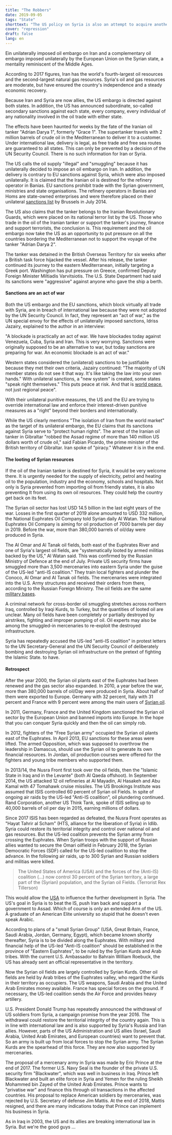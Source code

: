```yaml
---
title: "The Robbers"
date: 2019-09-05
tags: "State"
shorttext: "The US policy on Syria is also an attempt to acquire another country's mineral resources in violation of international law."
cover: "repression"
draft: false
lang: en
---
```


Ein unilaterally imposed oil embargo on Iran and a complementary oil embargo imposed unilaterally by the European Union on the Syrian state, a mentality reminiscent of the Middle Ages.

According to 2017 figures, Iran has the world's fourth-largest oil resources and the second-largest natural gas resources. Syria's oil and gas resources are moderate, but have ensured the country's independence and a steady economic recovery.

Because Iran and Syria are now allies, the US embargo is directed against both states. In addition, the US has announced subordinate, so-called secondary sanctions against each state, every company, every individual of any nationality involved in the oil trade with either state.

The effects have been haunted for weeks by the fate of the Iranian oil tanker "Adrian Darya 1", formerly "Grace 1". The supertanker travels with 2 million barrels of crude oil in the Mediterranean to deliver it to a customer. Under international law, delivery is legal, as free trade and free sea routes are guaranteed to all states. This can only be prevented by a decision of the UN Security Council. There is no such information for Iran or Syria.

The US calls the oil supply "illegal" and "smuggling" because it has unilaterally decided to impose an oil embargo on Iran. In addition, the delivery is contrary to EU sanctions against Syria, which were also imposed unilaterally. It is claimed that the Iranian oil is destined for the refinery operator in Banias. EU sanctions prohibit trade with the Syrian government, ministries and state organisations. The refinery operators in Banias and Homs are state-owned enterprises and were therefore placed on their unilateral [sanctions list](https://www.sanctionsmap.eu/#/main "The list of EU crimes") by Brussels in July 2014.

The US also claims that the tanker belongs to the Iranian Revolutionary Guards, which were placed on its national terror list by the US. Those who trade in the oil of the Iranian tanker or support the tanker's journey, finance and support terrorists, the conclusion is. This requirement and the oil embargo now take the US as an opportunity to put pressure on all the countries bordering the Mediterranean not to support the voyage of the tanker "Adrian Darya 2".

The tanker was detained in the British Overseas Territory for six weeks after a British task force hijacked the vessel. After his release, the tanker continued its journey to the eastern Mediterranean, initially targeting a Greek port. Washington has put pressure on Greece, confirmed Deputy Foreign Minister Miltiadis Varvitsiotis. The U.S. State Department had said its sanctions were "aggressive" against anyone who gave the ship a berth.

#### Sanctions are an act of war

Both the US embargo and the EU sanctions, which block virtually all trade with Syria, are in breach of international law because they were not adopted by the UN Security Council. In fact, they represent an "act of war," as the UN special envoy for the effects of unilaterally imposed sanctions, Idriss Jazairy, explained to the author in an interview:

"A blockade is practically an act of war. We have blockades today against Venezuela, Cuba, Syria and Iran. This is very worrying. Sanctions were originally supposed to be an alternative to war, but today sanctions are preparing for war. An economic blockade is an act of war."

Western states considered the (unilateral) sanctions to be justifiable because they met their own criteria, Jazairy continued: "The majority of UN member states do not see it that way. It's like taking the law into your own hands." With unilateral sanctions, a "new system" is created, some states "speak right themselves." This puts peace at risk. And that is [world peace](https://www.ohchr.org/EN/NewsEvents/Pages/DisplayNews.aspx?NewsID=24566&LangID=E "https://www.ohchr.org/EN/NewsEvents/Pages/DisplayNews.aspx?NewsID=24566&LangID=E"), not just regional peace".

With their unilateral punitive measures, the US and the EU are trying to override international law and enforce their interest-driven punitive measures as a "right" beyond their borders and internationally.

While the US clearly mentions "The isolation of Iran from the world market" as the target of its unilateral embargo, the EU claims that its sanctions against Syria serve to "protect human rights". The arrest of the Iranian oil tanker in Gibraltar "robbed the Assad regime of more than 140 million US dollars worth of crude oil," said Fabian Picardo, the prime minister of the British territory of Gibraltar. Iran spoke of "piracy." Whatever it is in the end. 

#### The looting of Syrian resources

If the oil of the Iranian tanker is destined for Syria, it would be very welcome there. It is urgently needed for the supply of electricity, petrol and heating oil to the population, industry and the economy, schools and hospitals. Not only is Syria prevented from importing oil from friendly states, it is also preventing It from using its own oil resources. They could help the country get back on its feet.

The Syrian oil sector has lost USD 14.5 billion in the last eight years of the war. Losses in the first quarter of 2019 alone amounted to USD 332 million, the National Euphrates Oil Company told Syrian daily Al Watan. The National Euphrates Oil Company is aiming for oil production of 7000 barrels per day in 2019. Before the war, more than 380,000 barrels of oil/day were produced in Syria.

The Al Omar and Al Tanak oil fields, both east of the Euphrates River and one of Syria's largest oil fields, are "systematically looted by armed militias backed by the US," Al Watan said. This was confirmed by the Russian Ministry of Defence at the end of July. Private US security firms have smuggled more than 3,500 mercenaries into eastern Syria under the guise of the US-led "anti-IS coalition." They train local fighters and plunder the Conoco, Al Omar and Al Tanak oil fields. The mercenaries were integrated into the U.S. Army structures and received their orders from there, according to the Russian Foreign Ministry. The oil fields are the same [military bases](https://tass.com/world/1070821 "US private military companies plunder Syrian oil facilities — Russia’s General Staff").

A criminal network for cross-border oil smuggling stretches across northern Iraq, controlled by Iraqi Kurds, to Turkey, but the quantities of looted oil are unclear. Many oil fields have been completely or partially destroyed by airstrikes, fighting and improper pumping of oil. Oil experts may also be among the smuggled-in mercenaries to re-exploit the destroyed infrastructure.

Syria has repeatedly accused the US-led "anti-IS coalition" in protest letters to the UN Secretary-General and the UN Security Council of deliberately bombing and destroying Syrian oil infrastructure on the pretext of fighting the Islamic State. to have.

#### Retrospect

After the year 2000, the Syrian oil plants east of the Euphrates had been renewed and the gas sector also expanded. In 2010, a year before the war, more than 380,000 barrels of oil/Day were produced in Syria. About half of them were exported to Europe. Germany with 32 percent, Italy with 31 percent and France with 9 percent were among the main users of [Syrian oil](https://www.statista.com/statistics/275570/oil-exports-from-syria-by-country/ "Percentage of Syria's oil exports in 2010, by country").

In 2011, Germany, France and the United Kingdom sanctioned the Syrian oil sector by the European Union and banned imports into Europe. In the hope that you can conquer Syria quickly and then the oil can simply rob. 

In 2012, fighters of the "Free Syrian army" occupied the Syrian oil plants east of the Euphrates. In April 2013, EU sanctions for these areas were lifted. The armed Opposition, which was supposed to overthrow the leadership in Damascus, should use the Syrian oil to generate its own financial resources. In Jordan, oil production courses were offered for the fighters and young tribe members who supported them.

In 2013/14, the Nusra Front first took over the oil fields, then the "Islamic State in Iraq and in the Levante" (both Al Qaeda offshoot). In September 2014, the US attacked 12 oil refineries at Al Mayadin, Al Hasakeh and Abu Kamal with 47 Tomahawk cruise missiles. The US Brookings Institute was assumed that ISIS controlled 60 percent of Syrian oil Fields. In spite of ongoing air raids by the US-led "Anti-IS coalition", oil plundering continued. Rand Corporation, another US Think Tank, spoke of ISIS selling up to 40,000 barrels of oil per day in 2015, earning millions of dollars.

Since 2017 ISIS has been regarded as defeated, the Nusra Front operates as "Hayat Tahrir al Scham" (HTS, alliance for the liberation of Syria) in Idlib. Syria could restore its territorial integrity and control over national oil and gas resources. But the US-led coalition prevents the Syrian army from crossing the Euphrates. When Syrian troops with the support of Russian allies wanted to secure the Omari oilfield in February 2018, the Syrian Democratic Forces (SDF) called for the US-led coalition to stop the advance. In the following air raids, up to 300 Syrian and Russian soldiers and militias were killed.

> The United States of America (USA) and the forces of the (Anti-IS) coalition (...) now control 30 percent of the Syrian territory, a large part of the (Syrian) population, and the Syrian oil Fields. (Terrorist Rex Tillerson)

This would allow the [USA](https://southfront.org/us-state-secretary-control-over-oil-fields-allows-washington-to-influence-situation-in-syria/ "US STATE SECRETARY: CONTROL OVER OIL FIELDS ALLOWS WASHINGTON TO INFLUENCE SITUATION IN SYRIA") to influence the further development in Syria. The US's goal in Syria is to beat the IS, push Iran back and support a government to Assad. Which of course is only an extended Arm of the US. A graduate of an American Elite university so stupid that he doesn't even speak Arabic. 

According to plans of a "small Syrian Group" (USA, Great Britain, France, Saudi Arabia, Jordan, Germany, Egypt), which became known shortly thereafter, Syria is to be divided along the Euphrates. With military and financial help of the US-led "Anti-IS coalition" should be established in the province of "Eastern Euphrates", to be ruled by the Syrian Kurds and Arab tribes. With the current U.S. Ambassador to Bahrain William Roebuck, the US has already sent an official representative in the territory.

Now the Syrian oil fields are largely controlled by Syrian Kurds. Other oil fields are held by Arab tribes of the Euphrates valley, who regard the Kurds in their territory as occupiers. The US weapons, Saudi Arabia and the United Arab Emirates money available. France has special forces on the ground. If necessary, the US-led coalition sends the Air Force and provides heavy artillery.

U.S. President Donald Trump has repeatedly announced the withdrawal of US soldiers from Syria, a campaign promise from the year 2016. The withdrawal could restore the territorial integrity of the country again. This is in line with international law and is also supported by Syria's Russia and Iran allies. However, parts of the US Administration and US allies (Israel, Saudi Arabia, United Arab Emirates, and European countries) want to prevent that. So an army is built up from local forces to stop the Syrian army. The Syrian Kurds are the spearhead of this force. They are now also supported by mercenaries.

The proposal of a mercenary army in Syria was made by Eric Prince at the end of 2017. The former U.S. Navy Seal is the founder of the private U.S. security firm "Blackwater", which was well in business in Iraq. Prince left Blackwater and built an elite force in Syria and Yemen for the ruling Sheikh Mohammed bin Zayed of the United Arab Emirates. Prince wants to "privatise war" and finance this through oil transactions in the affected countries. His proposal to replace American soldiers by mercenaries, was rejected by U.S. Secretary of defense Jim Mattis. At the end of 2018, Mattis resigned, and there are many indications today that Prince can implement his business in Syria.

As in Iraq in 2003, the US and its allies are breaking international law in Syria. But we're the good guys ...


